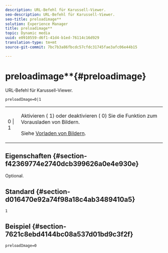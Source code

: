 ```yaml
---
description: URL-Befehl für Karussell-Viewer.
seo-description: URL-Befehl für Karussell-Viewer.
seo-title: preloadimage**
solution: Experience Manager
title: preloadimage**
topic: Dynamic media
uuid: e0910559-d6f1-41d4-b1ed-76114c16d929
translation-type: tm+mt
source-git-commit: 7bc7b3a86fbcdc57cfdc31745fae3afc06e44b15

---
```



# preloadimage**{#preloadimage}

URL-Befehl für Karussell-Viewer.

`preloadImage=0|1`

<table id="table_C616483932C2482CA9794DDD7313FD7C"> 
 <tbody> 
  <tr> 
   <td colname="col1"> <p> <span class="codeph"> 0 | 1</span> </p> </td> 
   <td colname="col2"> <p> Aktivieren (<span class="codeph"> 1</span>) oder deaktivieren (<span class="codeph"> 0</span>) Sie die Funktion zum Vorausladen von Bildern. </p> <p>Siehe <a href="../../../c-html5-aem-asset-viewers/c-html5-aem-carousel/c-html5-aem-carousel-preload-image.md" format="dita" scope="local"> Vorladen von Bildern</a>. </p> </td> 
  </tr> 
 </tbody> 
</table>

## Eigenschaften {#section-f42369774e2740dcb399626a0e4e930e}

Optional.

## Standard {#section-d016470e92a74f98a18c4ab3489410a5}

`1`

## Beispiel {#section-7621c8ebd4144bc08a537d01bd9c3f2f}

```
preloadImage=0
```

